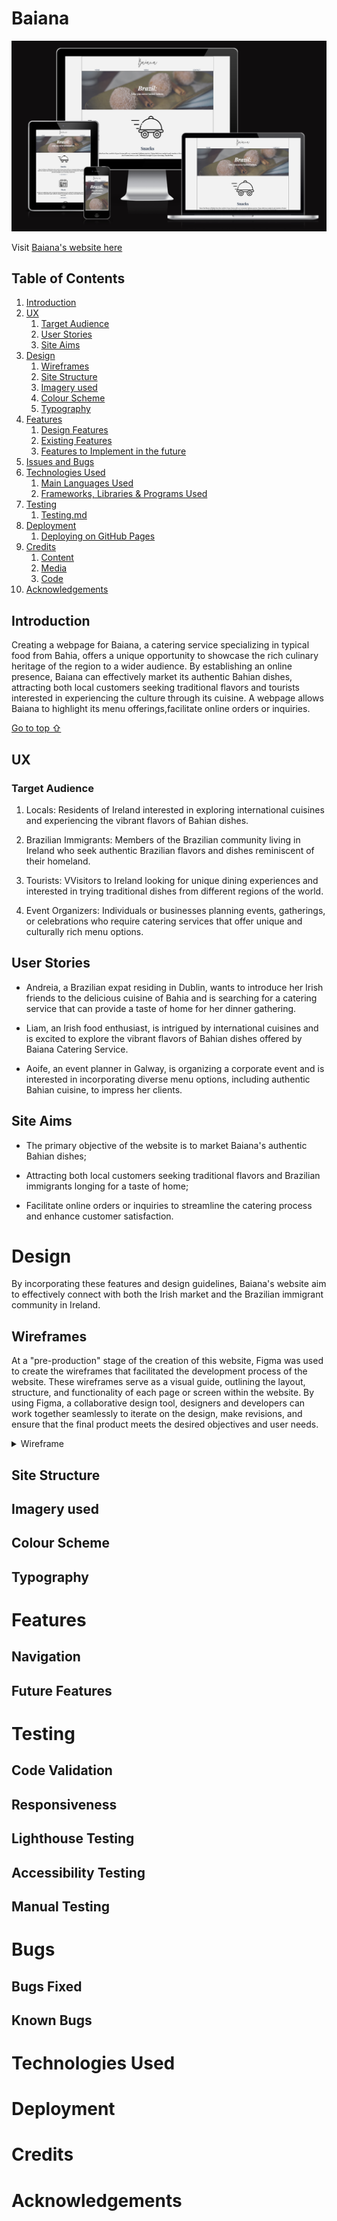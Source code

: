 # Baiana

![Resposive image of Baiana](./readme-assets/responsive_baiana.png)

Visit [Baiana's website here](https://vidalwesley92.github.io/baiana/index.html)

## Table of Contents

1. [Introduction](#Introduction)
2. [UX](#UX)
    1. [Target Audience](#Target-Audience)
    2. [User Stories](#User-Stories)
    3. [Site Aims](#Site-Aims)
3. [Design](#Design)
     1. [Wireframes](#Wireframes)
     2. [Site Structure](#Site-Structure)
     3. [Imagery used](Imagery-used)
     4. [Colour Scheme](Colour-Scheme)
     5. [Typography](#Typography)
4. [Features](#Features)
    1. [Design Features](#Design-Features) 
    2. [Existing Features](#Existing-Features)
    3. [Features to Implement in the future](#Features-to-Implement-in-the-future)
4. [Issues and Bugs](#Issues-and-Bugs)
5. [Technologies Used](#Technologies-Used)
     1. [Main Languages Used](#Main-Languages-Used)
     3. [Frameworks, Libraries & Programs Used](#Frameworks,-Libraries-&-Programs-Used)
6. [Testing](#Testing)
     1. [Testing.md](TESTING.md)
7. [Deployment](#Deployment)
     1. [Deploying on GitHub Pages](#Deploying-on-GitHub-Pages)
8. [Credits](#Credits)
     1. [Content](#Content)
     2. [Media](#Media)
     3. [Code](#Code)
9. [Acknowledgements](#Acknowledgements)

## Introduction

Creating a webpage for Baiana, a catering service specializing in typical food from Bahia, offers a unique opportunity to showcase the rich culinary heritage of the region to a wider audience. By establishing an online presence, Baiana can effectively market its authentic Bahian dishes, attracting both local customers seeking traditional flavors and tourists interested in experiencing the culture through its cuisine. A webpage allows Baiana to highlight its menu offerings,facilitate online orders or inquiries.

[Go to top ⇧](#Baiana)

## UX
### Target Audience

1. Locals: Residents of Ireland interested in exploring international cuisines and experiencing the vibrant flavors of Bahian dishes.

2. Brazilian Immigrants: Members of the Brazilian community living in Ireland who seek authentic Brazilian flavors and dishes reminiscent of their homeland.

3. Tourists: VVisitors to Ireland looking for unique dining experiences and interested in trying traditional dishes from different regions of the world.

4. Event Organizers: Individuals or businesses planning events, gatherings, or celebrations who require catering services that offer unique and culturally rich menu options.

## User Stories

* Andreia, a Brazilian expat residing in Dublin, wants to introduce her Irish friends to the delicious cuisine of Bahia and is searching for a catering service that can provide a taste of home for her dinner gathering.

* Liam, an Irish food enthusiast, is intrigued by international cuisines and is excited to explore the vibrant flavors of Bahian dishes offered by Baiana Catering Service.

* Aoife, an event planner in Galway, is organizing a corporate event and is interested in incorporating diverse menu options, including authentic Bahian cuisine, to impress her clients.

## Site Aims

- The primary objective of the website is to market Baiana's authentic Bahian dishes;

- Attracting both local customers seeking traditional flavors and Brazilian immigrants longing for a taste of home;

- Facilitate online orders or inquiries to streamline the catering process and enhance customer satisfaction.

# Design

By incorporating these features and design guidelines, Baiana's website aim to effectively connect with both the Irish market and the Brazilian immigrant community in Ireland.

## Wireframes

At a "pre-production" stage of the creation of this website, Figma was used to create the wireframes that facilitated the development process of the website. These wireframes serve as a visual guide, outlining the layout, structure, and functionality of each page or screen within the website. By using Figma, a collaborative design tool, designers and developers can work together seamlessly to iterate on the design, make revisions, and ensure that the final product meets the desired objectives and user needs.

<details>
<summary>Wireframe</summary>

![Baiana's wireframe](readme-assets/wireframe.png)

</details>

## Site Structure

## Imagery used

## Colour Scheme

## Typography

# Features

## Navigation

## Future Features

# Testing

## Code Validation

## Responsiveness

## Lighthouse Testing

## Accessibility Testing

## Manual Testing

# Bugs

## Bugs Fixed

## Known Bugs

# Technologies Used

# Deployment

# Credits 

# Acknowledgements
